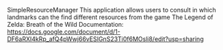 SimpleResourceManager
This application allows users to consult in which landmarks can the find different resources from the game The Legend of Zelda: Breath of the Wild
Documentation: https://docs.google.com/document/d/1-DF6aRXI4kRp_afQ4pWwj66vESIGnS23Ti0f6MOsli8/edit?usp=sharing
